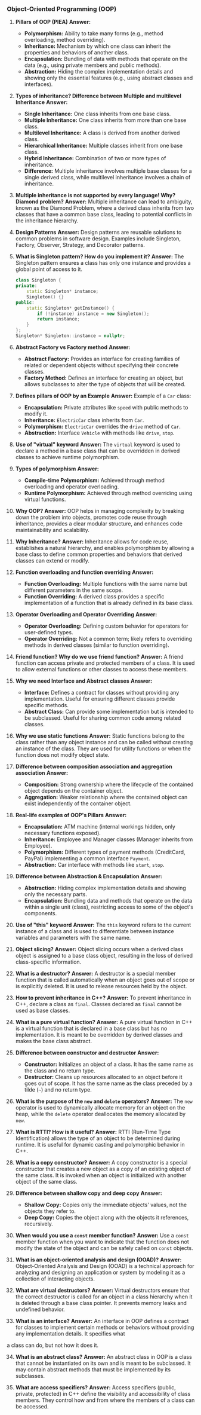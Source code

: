 ### Object-Oriented Programming (OOP)

1. **Pillars of OOP (PIEA)**
   **Answer:** 
   - **Polymorphism:** Ability to take many forms (e.g., method overloading, method overriding).
   - **Inheritance:** Mechanism by which one class can inherit the properties and behaviors of another class.
   - **Encapsulation:** Bundling of data with methods that operate on the data (e.g., using private members and public methods).
   - **Abstraction:** Hiding the complex implementation details and showing only the essential features (e.g., using abstract classes and interfaces).

2. **Types of inheritance? Difference between Multiple and multilevel Inheritance**
   **Answer:**
   - **Single Inheritance:** One class inherits from one base class.
   - **Multiple Inheritance:** One class inherits from more than one base class.
   - **Multilevel Inheritance:** A class is derived from another derived class.
   - **Hierarchical Inheritance:** Multiple classes inherit from one base class.
   - **Hybrid Inheritance:** Combination of two or more types of inheritance.
   - **Difference:** Multiple inheritance involves multiple base classes for a single derived class, while multilevel inheritance involves a chain of inheritance.

3. **Multiple inheritance is not supported by every language! Why? Diamond problem?**
   **Answer:** Multiple inheritance can lead to ambiguity, known as the Diamond Problem, where a derived class inherits from two classes that have a common base class, leading to potential conflicts in the inheritance hierarchy.

4. **Design Patterns**
   **Answer:** Design patterns are reusable solutions to common problems in software design. Examples include Singleton, Factory, Observer, Strategy, and Decorator patterns.

5. **What is Singleton pattern? How do you implement it?**
   **Answer:** The Singleton pattern ensures a class has only one instance and provides a global point of access to it. 
   ```cpp
   class Singleton {
   private:
       static Singleton* instance;
       Singleton() {}
   public:
       static Singleton* getInstance() {
           if (!instance) instance = new Singleton();
           return instance;
       }
   };
   Singleton* Singleton::instance = nullptr;
   ```

6. **Abstract Factory vs Factory method**
   **Answer:** 
   - **Abstract Factory:** Provides an interface for creating families of related or dependent objects without specifying their concrete classes.
   - **Factory Method:** Defines an interface for creating an object, but allows subclasses to alter the type of objects that will be created.

7. **Defines pillars of OOP by an Example**
   **Answer:** Example of a `Car` class:
   - **Encapsulation:** Private attributes like `speed` with public methods to modify it.
   - **Inheritance:** `ElectricCar` class inherits from `Car`.
   - **Polymorphism:** `ElectricCar` overrides the `drive` method of `Car`.
   - **Abstraction:** Interface `Vehicle` with methods like `drive`, `stop`.

8. **Use of "virtual" keyword**
   **Answer:** The `virtual` keyword is used to declare a method in a base class that can be overridden in derived classes to achieve runtime polymorphism.

9. **Types of polymorphism**
   **Answer:**
   - **Compile-time Polymorphism:** Achieved through method overloading and operator overloading.
   - **Runtime Polymorphism:** Achieved through method overriding using virtual functions.

10. **Why OOP?**
    **Answer:** OOP helps in managing complexity by breaking down the problem into objects, promotes code reuse through inheritance, provides a clear modular structure, and enhances code maintainability and scalability.

11. **Why Inheritance?**
    **Answer:** Inheritance allows for code reuse, establishes a natural hierarchy, and enables polymorphism by allowing a base class to define common properties and behaviors that derived classes can extend or modify.

12. **Function overloading and function overriding**
    **Answer:**
    - **Function Overloading:** Multiple functions with the same name but different parameters in the same scope.
    - **Function Overriding:** A derived class provides a specific implementation of a function that is already defined in its base class.

13. **Operator Overloading and Operator Overriding**
    **Answer:**
    - **Operator Overloading:** Defining custom behavior for operators for user-defined types.
    - **Operator Overriding:** Not a common term; likely refers to overriding methods in derived classes (similar to function overriding).

14. **Friend function? Why do we use friend function?**
    **Answer:** A friend function can access private and protected members of a class. It is used to allow external functions or other classes to access these members.

15. **Why we need Interface and Abstract classes**
    **Answer:** 
    - **Interface:** Defines a contract for classes without providing any implementation. Useful for ensuring different classes provide specific methods.
    - **Abstract Class:** Can provide some implementation but is intended to be subclassed. Useful for sharing common code among related classes.

16. **Why we use static functions**
    **Answer:** Static functions belong to the class rather than any object instance and can be called without creating an instance of the class. They are used for utility functions or when the function does not modify object state.

17. **Difference between composition association and aggregation association**
    **Answer:**
    - **Composition:** Strong ownership where the lifecycle of the contained object depends on the container object.
    - **Aggregation:** Weaker relationship where the contained object can exist independently of the container object.

18. **Real-life examples of OOP's Pillars**
    **Answer:** 
    - **Encapsulation:** ATM machine (internal workings hidden, only necessary functions exposed).
    - **Inheritance:** Employee and Manager classes (Manager inherits from Employee).
    - **Polymorphism:** Different types of payment methods (CreditCard, PayPal) implementing a common interface `Payment`.
    - **Abstraction:** Car interface with methods like `start`, `stop`.

19. **Difference between Abstraction & Encapsulation**
    **Answer:** 
    - **Abstraction:** Hiding complex implementation details and showing only the necessary parts.
    - **Encapsulation:** Bundling data and methods that operate on the data within a single unit (class), restricting access to some of the object's components.

20. **Use of "this" keyword**
    **Answer:** The `this` keyword refers to the current instance of a class and is used to differentiate between instance variables and parameters with the same name.

21. **Object slicing?**
    **Answer:** Object slicing occurs when a derived class object is assigned to a base class object, resulting in the loss of derived class-specific information.

22. **What is a destructor?**
    **Answer:** A destructor is a special member function that is called automatically when an object goes out of scope or is explicitly deleted. It is used to release resources held by the object.

23. **How to prevent inheritance in C++?**
    **Answer:** To prevent inheritance in C++, declare a class as `final`. Classes declared as `final` cannot be used as base classes.

24. **What is a pure virtual function?**
    **Answer:** A pure virtual function in C++ is a virtual function that is declared in a base class but has no implementation. It is meant to be overridden by derived classes and makes the base class abstract.

25. **Difference between constructor and destructor**
    **Answer:**
    - **Constructor:** Initializes an object of a class. It has the same name as the class and no return type.
    - **Destructor:** Cleans up resources allocated to an object before it goes out of scope. It has the same name as the class preceded by a tilde (`~`) and no return type.

26. **What is the purpose of the `new` and `delete` operators?**
    **Answer:** The `new` operator is used to dynamically allocate memory for an object on the heap, while the `delete` operator deallocates the memory allocated by `new`.

27. **What is RTTI? How is it useful?**
    **Answer:** RTTI (Run-Time Type Identification) allows the type of an object to be determined during runtime. It is useful for dynamic casting and polymorphic behavior in C++.

28. **What is a copy constructor?**
    **Answer:** A copy constructor is a special constructor that creates a new object as a copy of an existing object of the same class. It is invoked when an object is initialized with another object of the same class.

29. **Difference between shallow copy and deep copy**
    **Answer:**
    - **Shallow Copy:** Copies only the immediate objects' values, not the objects they refer to.
    - **Deep Copy:** Copies the object along with the objects it references, recursively.

30. **When would you use a `const` member function?**
    **Answer:** Use a `const` member function when you want to indicate that the function does not modify the state of the object and can be safely called on `const` objects.

31. **What is an object-oriented analysis and design (OOAD)?**
    **Answer:** Object-Oriented Analysis and Design (OOAD) is a technical approach for analyzing and designing an application or system by modeling it as a collection of interacting objects.

32. **What are virtual destructors?**
    **Answer:** Virtual destructors ensure that the correct destructor is called for an object in a class hierarchy when it is deleted through a base class pointer. It prevents memory leaks and undefined behavior.

33. **What is an interface?**
    **Answer:** An interface in OOP defines a contract for classes to implement certain methods or behaviors without providing any implementation details. It specifies what

 a class can do, but not how it does it.

34. **What is an abstract class?**
    **Answer:** An abstract class in OOP is a class that cannot be instantiated on its own and is meant to be subclassed. It may contain abstract methods that must be implemented by its subclasses.

35. **What are access specifiers?**
    **Answer:** Access specifiers (public, private, protected) in C++ define the visibility and accessibility of class members. They control how and from where the members of a class can be accessed.

